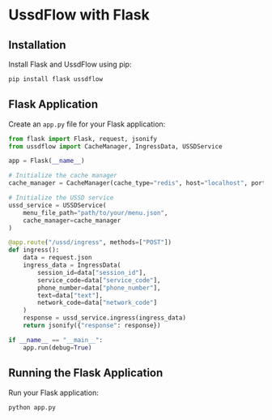 # UssdFlow with Flask

## Installation

Install Flask and UssdFlow using pip:

```bash
pip install flask ussdflow
```

## Flask Application

Create an `app.py` file for your Flask application:

```python
from flask import Flask, request, jsonify
from ussdflow import CacheManager, IngressData, USSDService

app = Flask(__name__)

# Initialize the cache manager
cache_manager = CacheManager(cache_type="redis", host="localhost", port=6379)

# Initialize the USSD service
ussd_service = USSDService(
    menu_file_path="path/to/your/menu.json",
    cache_manager=cache_manager
)

@app.route("/ussd/ingress", methods=["POST"])
def ingress():
    data = request.json
    ingress_data = IngressData(
        session_id=data["session_id"],
        service_code=data["service_code"],
        phone_number=data["phone_number"],
        text=data["text"],
        network_code=data["network_code"]
    )
    response = ussd_service.ingress(ingress_data)
    return jsonify({"response": response})

if __name__ == "__main__":
    app.run(debug=True)
```

## Running the Flask Application

Run your Flask application:

```bash
python app.py
```
